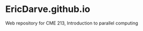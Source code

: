 EricDarve.github.io
===================

Web repository for CME 213, Introduction to parallel computing
